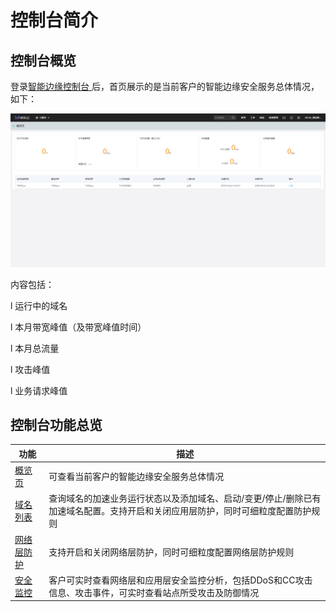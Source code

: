 # **控制台简介**

## **控制台概览**

登录[智能边缘控制台 ](https://edgesecurity-console.jdcloud.com/overview)后，首页展示的是当前客户的智能边缘安全服务总体情况，如下：

![控制台简介](/image/Intelligent-Edge-Security/控制台简介.png)

内容包括：

l 运行中的域名

l 本月带宽峰值（及带宽峰值时间）

l 本月总流量

l 攻击峰值

l 业务请求峰值

## **控制台功能总览**

| 功能                                                         | 描述                                                         |
| ------------------------------------------------------------ | ------------------------------------------------------------ |
| [概览页](../Operation-Guide/Console-introduction.md)         | 可查看当前客户的智能边缘安全服务总体情况                     |
| [域名列表](../Operation-Guide/Domin-Management/Create-Domain.md) | 查询域名的加速业务运行状态以及添加域名、启动/变更/停止/删除已有加速域名配置。支持开启和关闭应用层防护，同时可细粒度配置防护规则 |
| [网络层防护](../Operation-Guide/Anti-DDOS/Protection-Configuration.md) | 支持开启和关闭网络层防护，同时可细粒度配置网络层防护规则     |
| [安全监控](../Operation-Guide/Security-Monitoring/Web-Analysis.md) | 客户可实时查看网络层和应用层安全监控分析，包括DDoS和CC攻击信息、攻击事件，可实时查看站点所受攻击及防御情况 |

